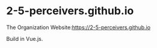 # 2-5-perceivers.github.io

The Organization Website:https://2-5-perceivers.github.io

Build in Vue.js.

